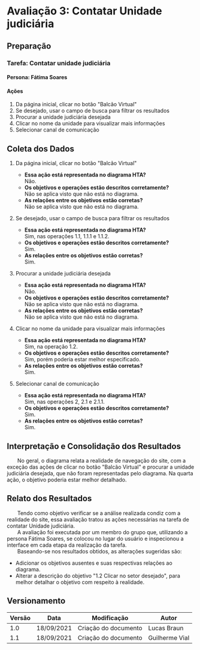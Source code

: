 # Avaliação 3: Contatar Unidade judiciária

## Preparação
### Tarefa: Contatar unidade judiciária
#### Persona: Fátima Soares
#### Ações
1. Da página inicial, clicar no botão "Balcão Virtual"
2. Se desejado, usar o campo de busca para filtrar os resultados
3. Procurar a unidade judiciária desejada
4. Clicar no nome da unidade para visualizar mais informações
5. Selecionar canal de comunicação

## Coleta dos Dados

1. Da página inicial, clicar no botão "Balcão Virtual"
    - **Essa ação está representada no diagrama HTA?**  
    Não.
    - **Os objetivos e operações estão descritos corretamente?**  
    Não se aplica visto que não está no diagrama.
    - **As relações entre os objetivos estão corretas?**  
    Não se aplica visto que não está no diagrama.

2. Se desejado, usar o campo de busca para filtrar os resultados
    - **Essa ação está representada no diagrama HTA?**  
    Sim, nas operações 1.1, 1.1.1 e 1.1.2.
    - **Os objetivos e operações estão descritos corretamente?**  
    Sim.
    - **As relações entre os objetivos estão corretas?**  
    Sim.

3. Procurar a unidade judiciária desejada
    - **Essa ação está representada no diagrama HTA?**  
    Não.
    - **Os objetivos e operações estão descritos corretamente?**  
    Não se aplica visto que não está no diagrama.
    - **As relações entre os objetivos estão corretas?**  
    Não se aplica visto que não está no diagrama.

4. Clicar no nome da unidade para visualizar mais informações
    - **Essa ação está representada no diagrama HTA?**  
    Sim, na operação 1.2.
    - **Os objetivos e operações estão descritos corretamente?**  
    Sim, porém poderia estar melhor especificado.
    - **As relações entre os objetivos estão corretas?**  
    Sim.

5. Selecionar canal de comunicação
    - **Essa ação está representada no diagrama HTA?**  
    Sim, nas operações 2, 2.1 e 2.1.1.
    - **Os objetivos e operações estão descritos corretamente?**  
    Sim.
    - **As relações entre os objetivos estão corretas?**  
    Sim.

## Interpretação e Consolidação dos Resultados

&emsp;&emsp;No geral, o diagrama relata a realidade de navegação do site, com a exceção das ações de clicar no botão "Balcão Virtual" e procurar a unidade judiciária desejada, que não foram representadas pelo diagrama. Na quarta ação, o objetivo poderia estar melhor detalhado.

## Relato dos Resultados

&emsp;&emsp;Tendo como objetivo verificar se a análise realizada condiz com a realidade do site, essa avaliação tratou as ações necessárias na tarefa de contatar Unidade judiciária.  
&emsp;&emsp;A avaliação foi executada por um membro do grupo que, utilizando a persona Fátima Soares, se colocou no lugar do usuário e inspecionou a interface em cada etapa da realização da tarefa.  
&emsp;&emsp;Baseando-se nos resultados obtidos, as alterações sugeridas são:

- Adicionar os objetivos ausentes e suas respectivas relações ao diagrama.
- Alterar a descrição do objetivo "1.2 Clicar no setor desejado", para melhor detalhar o objetivo com respeito à realidade.

## Versionamento
| Versão | Data | Modificação | Autor |
|--|--|--|--|
| 1.0 | 18/09/2021 | Criação do documento | Lucas Braun |
| 1.1 | 18/09/2021 | Criação do documento | Guilherme Vial |
